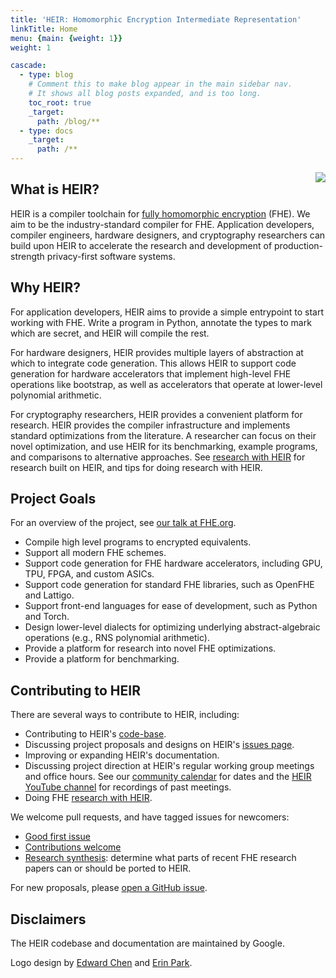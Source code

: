 ```yaml
---
title: 'HEIR: Homomorphic Encryption Intermediate Representation'
linkTitle: Home
menu: {main: {weight: 1}}
weight: 1

cascade:
  - type: blog
    # Comment this to make blog appear in the main sidebar nav.
    # It shows all blog posts expanded, and is too long.
    toc_root: true
    _target:
      path: /blog/**
  - type: docs
    _target:
      path: /**
---
```


<img style="float:right;" src="/images/heir_logo_256x256.png" />

## What is HEIR?

HEIR is a compiler toolchain for
[fully homomorphic encryption](https://en.wikipedia.org/wiki/Homomorphic_encryption)
(FHE). We aim to be the industry-standard compiler for FHE. Application
developers, compiler engineers, hardware designers, and cryptography researchers
can build upon HEIR to accelerate the research and development of
production-strength privacy-first software systems.

## Why HEIR?

For application developers, HEIR aims to provide a simple entrypoint to start
working with FHE. Write a program in Python, annotate the types to mark which
are secret, and HEIR will compile the rest.

For hardware designers, HEIR provides multiple layers of abstraction at which to
integrate code generation. This allows HEIR to support code generation for
hardware accelerators that implement high-level FHE operations like bootstrap,
as well as accelerators that operate at lower-level polynomial arithmetic.

For cryptography researchers, HEIR provides a convenient platform for research.
HEIR provides the compiler infrastructure and implements standard optimizations
from the literature. A researcher can focus on their novel optimization, and use
HEIR for its benchmarking, example programs, and comparisons to alternative
approaches. See [research with HEIR](/docs/research_with_heir/) for research
built on HEIR, and tips for doing research with HEIR.

## Project Goals

For an overview of the project, see
[our talk at FHE.org](https://www.youtube.com/watch?v=kqDFdKUTNA4).

- Compile high level programs to encrypted equivalents.
- Support all modern FHE schemes.
- Support code generation for FHE hardware accelerators, including GPU, TPU,
  FPGA, and custom ASICs.
- Support code generation for standard FHE libraries, such as OpenFHE and
  Lattigo.
- Support front-end languages for ease of development, such as Python and Torch.
- Design lower-level dialects for optimizing underlying abstract-algebraic
  operations (e.g., RNS polynomial arithmetic).
- Provide a platform for research into novel FHE optimizations.
- Provide a platform for benchmarking.

## Contributing to HEIR

There are several ways to contribute to HEIR, including:

- Contributing to HEIR's [code-base](https://github.com/google/heir).
- Discussing project proposals and designs on HEIR's
  [issues page](https://github.com/google/heir/issues).
- Improving or expanding HEIR's documentation.
- Discussing project direction at HEIR's regular working group meetings and
  office hours. See our [community calendar](https://heir.dev/community/) for
  dates and the [HEIR YouTube channel](https://www.youtube.com/@HEIRCompiler)
  for recordings of past meetings.
- Doing FHE [research with HEIR](/docs/research_with_heir/).

We welcome pull requests, and have tagged issues for newcomers:

- [Good first issue](https://github.com/google/heir/issues?q=is%3Aissue+is%3Aopen+label%3A%22good+first+issue%22)
- [Contributions welcome](https://github.com/google/heir/issues?q=is%3Aissue+is%3Aopen+label%3A%22contributions+welcome%22)
- [Research synthesis](https://github.com/google/heir/labels/research%20synthesis):
  determine what parts of recent FHE research papers can or should be ported to
  HEIR.

For new proposals, please
[open a GitHub issue](https://github.com/google/heir/issues).

## Disclaimers

The HEIR codebase and documentation are maintained by Google.

Logo design by [Edward Chen](https://edwjchen.com/) and
[Erin Park](https://www.yerinstudio.com/).
